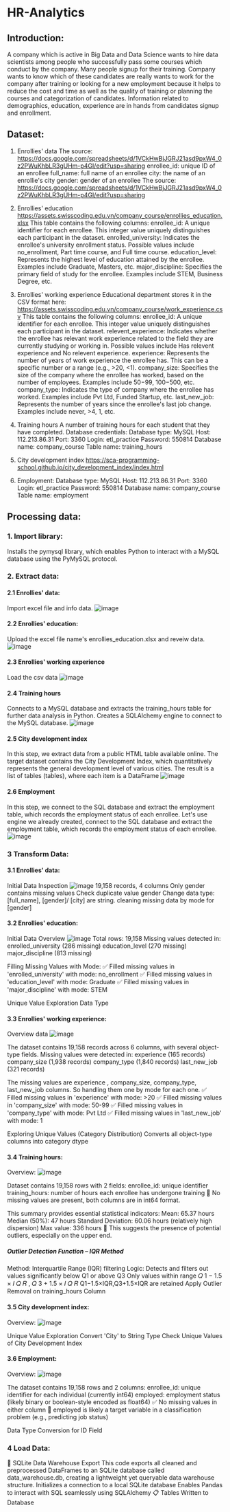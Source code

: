 # HR-Analytics
## Introduction:
A company which is active in Big Data and Data Science wants to hire data scientists among people who successfully pass some courses which conduct by the company.
Many people signup for their training. Company wants to know which of these candidates are really wants to work for the company after training or looking for a new employment because it helps to reduce the cost and time as well as the quality of training or planning the courses and categorization of candidates.
Information related to demographics, education, experience are in hands from candidates signup and enrollment.
## Dataset:

1. Enrollies' data
The source: https://docs.google.com/spreadsheets/d/1VCkHwBjJGRJ21asd9pxW4_0z2PWuKhbLR3gUHm-p4GI/edit?usp=sharing
enrollee_id: unique ID of an enrollee
full_name: full name of an enrollee
city: the name of an enrollie's city
gender: gender of an enrollee
The source: https://docs.google.com/spreadsheets/d/1VCkHwBjJGRJ21asd9pxW4_0z2PWuKhbLR3gUHm-p4GI/edit?usp=sharing

2. Enrollies' education
https://assets.swisscoding.edu.vn/company_course/enrollies_education.xlsx
This table contains the following columns:
enrollee_id: A unique identifier for each enrollee. This integer value uniquely distinguishes each participant in the dataset.
enrolled_university: Indicates the enrollee's university enrollment status. Possible values include no_enrollment, Part time course, and Full time course.
education_level: Represents the highest level of education attained by the enrollee. Examples include Graduate, Masters, etc.
major_discipline: Specifies the primary field of study for the enrollee. Examples include STEM, Business Degree, etc.

3. Enrollies' working experience
Educational department stores it in the CSV format here: https://assets.swisscoding.edu.vn/company_course/work_experience.csv
This table contains the following columns:
enrollee_id: A unique identifier for each enrollee. This integer value uniquely distinguishes each participant in the dataset.
relevent_experience: Indicates whether the enrollee has relevant work experience related to the field they are currently studying or working in. Possible values include Has relevent experience and No relevent experience.
experience: Represents the number of years of work experience the enrollee has. This can be a specific number or a range (e.g., >20, <1).
company_size: Specifies the size of the company where the enrollee has worked, based on the number of employees. Examples include 50−99, 100−500, etc.
company_type: Indicates the type of company where the enrollee has worked. Examples include Pvt Ltd, Funded Startup, etc.
last_new_job: Represents the number of years since the enrollee's last job change. Examples include never, >4, 1, etc.

4. Training hours
A number of training hours for each student that they have completed.
Database credentials:
Database type: MySQL
Host: 112.213.86.31
Port: 3360
Login: etl_practice
Password: 550814
Database name: company_course
Table name: training_hours

5. City development index
https://sca-programming-school.github.io/city_development_index/index.html

6. Employment:
Database type: MySQL
Host: 112.213.86.31
Port: 3360
Login: etl_practice
Password: 550814
Database name: company_course
Table name: employment

## Processing data:
### 1. Import library:
Installs the pymysql library, which enables Python to interact with a MySQL database using the PyMySQL protocol.

### 2. Extract data:
#### 2.1 Enrollies' data:

Import excel file and info data.
![image](https://github.com/user-attachments/assets/6c725aae-4300-4c9c-b191-a8d957760810)

#### 2.2 Enrollies' education:
Upload the excel file name's enrollies_education.xlsx and reveiw data.
![image](https://github.com/user-attachments/assets/21ff05e0-17f4-40dc-b047-86693381f6a3)

#### 2.3 Enrollies' working experience
Load the csv data
![image](https://github.com/user-attachments/assets/93f3d284-fad3-4aba-bba5-720573b47e7f)

#### 2.4 Training hours
Connects to a MySQL database and extracts the training_hours table for further data analysis in Python.
Creates a SQLAlchemy engine to connect to the MySQL database.
![image](https://github.com/user-attachments/assets/2b1f30d0-2126-496e-8be8-c9da693e3069)

#### 2.5 City development index
In this step, we extract data from a public HTML table available online. The target dataset contains the City Development Index, which quantitatively represents the general development level of various cities.
The result is a list of tables (tables), where each item is a DataFrame
![image](https://github.com/user-attachments/assets/8b0341cb-073c-4743-bb88-c0c4dc3164b3)

#### 2.6 Employment
In this step, we connect to the SQL database and extract the employment table, which records the employment status of each enrollee.
Let's use engine we already created, connect to the SQL database and extract the employment table, which records the employment status of each enrollee.
![image](https://github.com/user-attachments/assets/11493e18-7cf0-4146-b1d3-5c443205a11f)

### 3 Transform Data:
#### 3.1  Enrollies' data:

Initial Data Inspection
![image](https://github.com/user-attachments/assets/c743fdc6-7acc-4d94-b071-8db86febf84b)
19,158 records, 4 columns
Only gender contains missing values
Check duplicate value gender
Change data type: [full_name], [gender]/ [city] are string.
cleaning missing data by mode for [gender]

#### 3.2 Enrollies' education:

Initial Data Overview
![image](https://github.com/user-attachments/assets/cfdd0112-dbe0-4983-81b7-e9b101bfb8de)
Total rows: 19,158
Missing values detected in:
enrolled_university (286 missing)
education_level (270 missing)
major_discipline (813 missing)

Filling Missing Values with Mode:
✅ Filled missing values in 'enrolled_university' with mode: no_enrollment
✅ Filled missing values in 'education_level' with mode: Graduate
✅ Filled missing values in 'major_discipline' with mode: STEM

Unique Value Exploration
Data Type 

#### 3.3 Enrollies' working experience:
Overview data
![image](https://github.com/user-attachments/assets/3f4e3499-d844-4c73-aff1-103344632de0)

The dataset contains 19,158 records across 6 columns, with several object-type fields.
Missing values were detected in:
experience (165 records)
company_size (1,938 records)
company_type (1,840 records)
last_new_job (321 records)

The missing values are experience , company_size, company_type, last_new_job columns. So handling them one by mode for each one.
✅ Filled missing values in 'experience' with mode: >20
✅ Filled missing values in 'company_size' with mode: 50-99
✅ Filled missing values in 'company_type' with mode: Pvt Ltd
✅ Filled missing values in 'last_new_job' with mode: 1

Exploring Unique Values (Category Distribution)
Converts all object-type columns into category dtype

#### 3.4 Training hours:
Overview:
![image](https://github.com/user-attachments/assets/57640cbb-17be-47df-b27c-785ff731ded2)

Dataset contains 19,158 rows with 2 fields:
enrollee_id: unique identifier
training_hours: number of hours each enrollee has undergone training
📌 No missing values are present, both columns are in int64 format.

This summary provides essential statistical indicators:
Mean: 65.37 hours
Median (50%): 47 hours
Standard Deviation: 60.06 hours (relatively high dispersion)
Max value: 336 hours
🧠 This suggests the presence of potential outliers, especially on the upper end.

##### Outlier Detection Function – IQR Method
Method: Interquartile Range (IQR) filtering
Logic:
Detects and filters out values significantly below Q1 or above Q3
Only values within range 𝑄 1 − 1.5 × 𝐼 𝑄 𝑅 , 𝑄 3 + 1.5 × 𝐼 𝑄 𝑅 Q1−1.5×IQR,Q3+1.5×IQR are retained
Apply Outlier Removal on training_hours Column

#### 3.5 City development index:
Overview:
![image](https://github.com/user-attachments/assets/89f5a7bd-dedc-4cf3-8025-6a08f743d108)

Unique Value Exploration
Convert 'City' to String Type
Check Unique Values of City Development Index

#### 3.6 Employment:
Overview:
![image](https://github.com/user-attachments/assets/447591f2-33d2-4a23-a8c2-5b22a8768409)

The dataset contains 19,158 rows and 2 columns:
enrollee_id: unique identifier for each individual (currently int64)
employed: employment status (likely binary or boolean-style encoded as float64)
✅ No missing values in either column
📌 employed is likely a target variable in a classification problem (e.g., predicting job status)

Data Type Conversion for ID Field

### 4 Load Data:
💾 SQLite Data Warehouse Export
This code exports all cleaned and preprocessed DataFrames to an SQLite database called data_warehouse.db, creating a lightweight yet queryable data warehouse structure.
Initializes a connection to a local SQLite database
Enables Pandas to interact with SQL seamlessly using SQLAlchemy
📋 Tables Written to Database


